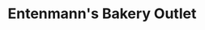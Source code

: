 ---
title: "Entenmann's Bakery Outlet"
url: /new-castle/entenmanns-bakery-outlet/
shop: Bäckerei
---